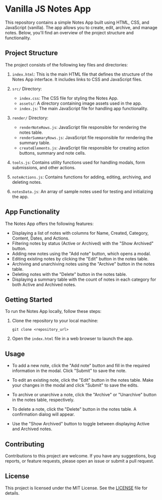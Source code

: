 # Vanilla JS Notes App

This repository contains a simple Notes App built using HTML, CSS, and JavaScript (vanilla). The app allows you to create, edit, archive, and manage notes. Below, you'll find an overview of the project structure and functionality.

## Project Structure

The project consists of the following key files and directories:

1. `index.html`: This is the main HTML file that defines the structure of the Notes App interface. It includes links to CSS and JavaScript files.

2. `src/` Directory:
   - `index.css`: The CSS file for styling the Notes App.
   - `assets/`: A directory containing image assets used in the app.
   - `index.js`: The main JavaScript file for handling app functionality.

3. `render/` Directory:
   - `renderNoteRows.js`: JavaScript file responsible for rendering the notes table.
   - `renderSummaryRows.js`: JavaScript file responsible for rendering the summary table.
   - `createElements.js`: JavaScript file responsible for creating action buttons, summary and note cells.

4. `tools.js`: Contains utility functions used for handling modals, form submissions, and other actions.

5. `noteActions.js`: Contains functions for adding, editing, archiving, and deleting notes.

6. `notesData.js`: An array of sample notes used for testing and initializing the app.

## App Functionality

The Notes App offers the following features:

- Displaying a list of notes with columns for Name, Created, Category, Content, Dates, and Actions.
- Filtering notes by status (Active or Archived) with the "Show Archived" button.
- Adding new notes using the "Add note" button, which opens a modal.
- Editing existing notes by clicking the "Edit" button in the notes table.
- Archiving and unarchiving notes using the "Archive" button in the notes table.
- Deleting notes with the "Delete" button in the notes table.
- Displaying a summary table with the count of notes in each category for both Active and Archived notes.

## Getting Started

To run the Notes App locally, follow these steps:

1. Clone the repository to your local machine:

   ```
   git clone <repository_url>
   ```

2. Open the `index.html` file in a web browser to launch the app.

## Usage

- To add a new note, click the "Add note" button and fill in the required information in the modal. Click "Submit" to save the note.

- To edit an existing note, click the "Edit" button in the notes table. Make your changes in the modal and click "Submit" to save the edits.

- To archive or unarchive a note, click the "Archive" or "Unarchive" button in the notes table, respectively.

- To delete a note, click the "Delete" button in the notes table. A confirmation dialog will appear.

- Use the "Show Archived" button to toggle between displaying Active and Archived notes.

## Contributing

Contributions to this project are welcome. If you have any suggestions, bug reports, or feature requests, please open an issue or submit a pull request.

## License

This project is licensed under the MIT License. See the [LICENSE](LICENSE) file for details.
